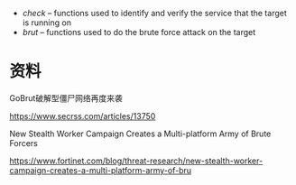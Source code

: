 -  *_check_* – functions used to identify and verify the service that the target is running on
-  *_brut_* – functions used to do the brute force attack on the target

# 资料

GoBrut破解型僵尸网络再度来袭

https://www.secrss.com/articles/13750

New Stealth Worker Campaign Creates a Multi-platform Army of Brute Forcers

https://www.fortinet.com/blog/threat-research/new-stealth-worker-campaign-creates-a-multi-platform-army-of-bru